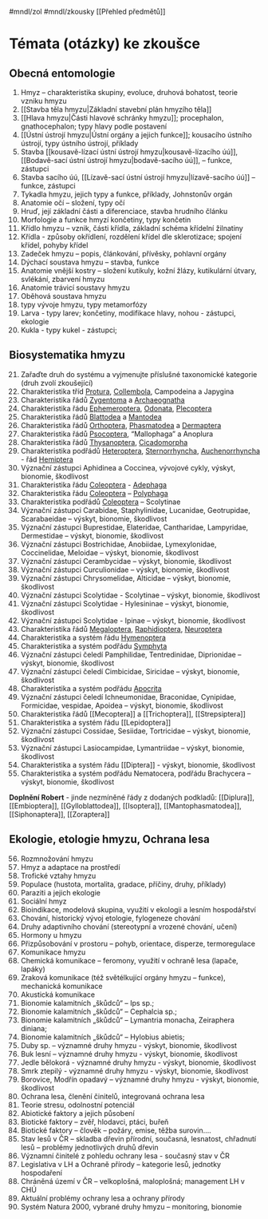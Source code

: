 #mndl/zol #mndl/zkousky [[Přehled předmětů]]
# Témata (otázky) ke zkoušce

## Obecná entomologie

1. Hmyz – charakteristika skupiny, evoluce, druhová bohatost, teorie vzniku hmyzu
2. [[Stavba těla hmyzu|Základní stavební plán hmyzího těla]]
3. [[Hlava hmyzu|Části hlavové schránky hmyzu]]; procephalon, gnathocephalon; typy hlavy podle postavení
4. [[Ústní ústrojí hmyzu|Ústní orgány a jejich funkce]]; kousacího ústního ústrojí, typy ústního ústrojí, příklady
5. Stavba [[kousavě-lízací ústní ústrojí hmyzu|kousavě-lízacího úú]], [[Bodavě-sací ústní ústrojí hmyzu|bodavě-sacího úú]], – funkce, zástupci
6. Stavba sacího úú, [[Lízavě-sací ústní ústrojí hmyzu|lízavě-sacího úú]] – funkce, zástupci
7. Tykadla hmyzu, jejich typy a funkce, příklady, Johnstonův orgán
8. Anatomie očí – složení, typy očí
9. Hruď, její základní části a diferenciace, stavba hrudního článku
10. Morfologie a funkce hmyzí končetiny, typy končetin
11. Křídlo hmyzu – vznik, části křídla, základní schéma křídelní žilnatiny
12. Křídla - způsoby okřídlení, rozdělení křídel dle sklerotizace; spojení křídel, pohyby křídel
13. Zadeček hmyzu – popis, článkování, přívěsky, pohlavní orgány
14. Dýchací soustava hmyzu – stavba, funkce
15. Anatomie vnější kostry – složení kutikuly, kožní žlázy, kutikulární útvary, svlékání, zbarvení hmyzu
16. Anatomie trávicí soustavy hmyzu
17. Oběhová soustava hmyzu
18. typy vývoje hmyzu, typy metamorfózy
19. Larva - typy larev; končetiny, modifikace hlavy, nohou - zástupci, ekologie
20. Kukla - typy kukel - zástupci;
 
 ## Biosystematika hmyzu
 
21. Zařaďte druh do systému a vyjmenujte příslušné taxonomické kategorie (druh zvolí zkoušející)
22. Charakteristika tříd [Protura](Protura.md), [Collembola](Collembola.md), Campodeina a Japygina
23. Charakteristika řádů [Zygentoma](Zygentoma.md) a [Archaeognatha](Archaeognatha.md)
24. Charakteristika řádu [Ephemeroptera](Ephemeroptera.md), [Odonata](Odonata.md), [Plecoptera](Plecoptera.md)
25. Charakteristika řádů [Blattodea](Blattodea.md) a [Mantodea](Mantodea.md)
26. Charakteristika řádů [Orthoptera](Orthoptera.md), [Phasmatodea](Phasmatodea.md) a [Dermaptera](Dermaptera.md)
27. Charakteristika řádů [Psocoptera](Psocoptera.md), “Mallophaga” a Anoplura
28. Charakteristika řádů [Thysanoptera](Thysanoptera.md), [Cicadomorpha](Cicadomorpha.md)
29. Charakteristika podřádů [Heteroptera](Heteroptera.md), [Sternorrhyncha](Sternorrhyncha.md), [Auchenorrhyncha](Auchenorrhyncha.md) - řád [Hemiptera](Hemiptera.md)
30. Význační zástupci Aphidinea a Coccinea, vývojové cykly, výskyt, bionomie, škodlivost
31. Charakteristika řádu [Coleoptera](Coleoptera.md) - [Adephaga](Adephaga.md)
32. Charakteristika řádu [Coleoptera](Coleoptera.md) – [Polyphaga](Polyphaga.md)
33. Charakteristika podřádů [Coleoptera](Coleoptera.md) – Scolytinae
34. Význační zástupci Carabidae, Staphylinidae, Lucanidae, Geotrupidae, Scarabaeidae – výskyt, bionomie, škodlivost
35. Význační zástupci Buprestidae, Elateridae, Cantharidae, Lampyridae, Dermestidae – výskyt, bionomie, škodlivost
36. Význační zástupci Bostrichidae, Anobiidae, Lymexylonidae, Coccinelidae, Meloidae – výskyt, bionomie, škodlivost
37. Význační zástupci Cerambycidae – výskyt, bionomie, škodlivost
38. Význační zástupci Curculionidae – výskyt, bionomie, škodlivost
39. Význační zástupci Chrysomelidae, Alticidae – výskyt, bionomie, škodlivost
40. Význační zástupci Scolytidae - Scolytinae – výskyt, bionomie, škodlivost
41. Význační zástupci Scolytidae - Hylesininae – výskyt, bionomie, škodlivost
42. Význační zástupci Scolytidae - Ipinae – výskyt, bionomie, škodlivost
43. Charakteristika řádů [Megaloptera](Megaloptera.md), [Raphidioptera](Raphidioptera.md), [Neuroptera](Neuroptera.md)
44. Charakteristika a systém řádu [Hymenoptera](Hymenoptera.md)
45. Charakteristika a systém podřádu [Symphyta](Symphyta.md)
46. Význační zástupci čeledí Pamphilidae, Tentredinidae, Diprionidae – výskyt, bionomie, škodlivost
47. Význační zástupci čeledí Cimbicidae, Siricidae – výskyt, bionomie, škodlivost
48. Charakteristika a systém podřádu [Apocrita](Apocrita.md)
49. Význační zástupci čeledí Ichneumonidae, Braconidae, Cynipidae, Formicidae, vespidae, Apoidea – výskyt, bionomie, škodlivost
50. Charakteristika řádů [[Mecoptera]] a [[Trichoptera]], [[Strepsiptera]]
51. Charakteristika a systém řádu [[Lepidoptera]]
52. Význační zástupci Cossidae, Sesiidae, Tortricidae – výskyt, bionomie, škodlivost
53. Význační zástupci Lasiocampidae, Lymantriidae – výskyt, bionomie, škodlivost
54. Charakteristika a systém řádu [[Diptera]] - výskyt, bionomie, škodlivost
55. Charakteristika a systém podřádu Nematocera, podřádu Brachycera – výskyt, bionomie, škodlivost

**Doplnění Robert** - jinde nezmíněné řády z dodaných podkladů: [[Diplura]], [[Embioptera]], [[Gylloblattodea]], [[Isoptera]], [[Mantophasmatodea]], [[Siphonaptera]], [[Zoraptera]]

## Ekologie, etologie hmyzu, Ochrana lesa

56. Rozmnožování hmyzu
57. Hmyz a adaptace na prostředí
58. Trofické vztahy hmyzu
59. Populace (hustota, mortalita, gradace, příčiny, druhy, příklady)
60. Paraziti a jejich ekologie
61. Sociální hmyz
62. Bioindikace, modelová skupina, využití v ekologii a lesním hospodářství
63. Chování, historický vývoj etologie, fylogeneze chování
64. Druhy adaptivního chování (stereotypní a vrozené chování, učení)
65. Hormony u hmyzu
66. Přizpůsobování v prostoru – pohyb, orientace, disperze, termoregulace
67. Komunikace hmyzu
68. Chemická komunikace – feromony, využití v ochraně lesa (lapače, lapáky)
69. Zraková komunikace (též světélkující orgány hmyzu – funkce), mechanická komunikace
70. Akustická komunikace
71. Bionomie kalamitních „škůdců“ – Ips sp.;
72. Bionomie kalamitních „škůdců“ – Cephalcia sp.;
73. Bionomie kalamitních „škůdců“ – Lymantria monacha, Zeiraphera diniana;
74. Bionomie kalamitních „škůdců“ – Hylobius abietis;
75. Duby sp. – významné druhy hmyzu - výskyt, bionomie, škodlivost
76. Buk lesní – významné druhy hmyzu - výskyt, bionomie, škodlivost
77. Jedle bělokorá - významné druhy hmyzu - výskyt, bionomie, škodlivost
78. Smrk ztepilý - významné druhy hmyzu - výskyt, bionomie, škodlivost
79. Borovice, Modřín opadavý – významné druhy hmyzu - výskyt, bionomie, škodlivost
80. Ochrana lesa, členění činitelů, integrovaná ochrana lesa
81. Teorie stresu, odolnostní potenciál
82. Abiotické faktory a jejich působení
83. Biotické faktory – zvěř, hlodavci, ptáci, buřeň
84. Biotické faktory – člověk – požáry, emise, těžba surovin….
85. Stav lesů v ČR – skladba dřevin přírodní, současná, lesnatost, chřadnutí lesů – problémy jednotlivých druhů dřevin
86. Významní činitelé z pohledu ochrany lesa - současný stav v ČR
87. Legislativa v LH a Ochraně přírody – kategorie lesů, jednotky hospodaření
88. Chráněná území v ČR – velkoplošná, maloplošná; management LH v CHÚ
89. Aktuální problémy ochrany lesa a ochrany přírody
90. Systém Natura 2000, vybrané druhy hmyzu – monitoring, bionomie
